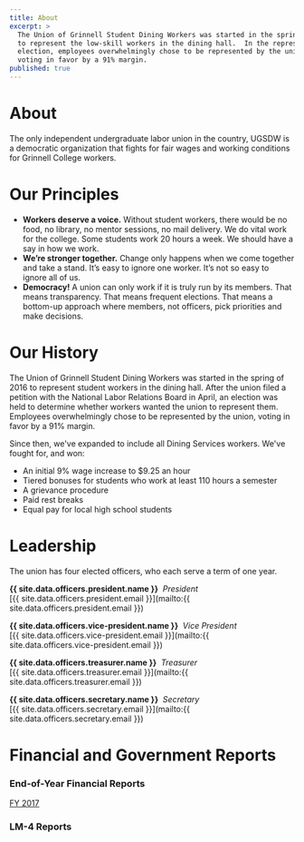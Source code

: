 ```yaml
---
title: About
excerpt: >
  The Union of Grinnell Student Dining Workers was started in the spring of 2016
  to represent the low-skill workers in the dining hall.  In the representation
  election, employees overwhelmingly chose to be represented by the union,
  voting in favor by a 91% margin.
published: true
---
```

# About

The only independent  undergraduate labor union in the country, UGSDW is a democratic organization that fights for fair wages and working conditions for Grinnell College workers.

# Our Principles
- **Workers deserve a voice.**  Without student workers, there would be no food, no library, no mentor sessions, no mail delivery.  We do vital work for the college.  Some students work 20 hours a week.  We should have a say in how we work.
- **We’re stronger together.**  Change only happens when we come together and take a stand.  It’s easy to ignore one worker.  It’s not so easy to ignore all of us.
- **Democracy!**  A union can only work if it is truly run by its members.  That means transparency. That means frequent elections. That means a bottom-up approach where members, not officers, pick priorities and make decisions.


# Our History

The Union of Grinnell Student Dining Workers was started in the spring of 2016
to represent student workers in the dining hall.  After the union filed a
petition with the National Labor Relations Board in April, an election was held
to determine whether workers wanted the union to represent them. Employees
overwhelmingly chose to be represented by the union, voting in favor by a 91%
margin.

Since then, we've expanded to include all Dining Services workers.  We've fought
for, and won:
- An initial 9% wage increase to $9.25 an hour
- Tiered bonuses for students who work at least 110 hours a semester
- A grievance procedure
- Paid rest breaks
- Equal pay for local high school students

# Leadership

The union has four elected officers, who each serve a term of one year.

**{{ site.data.officers.president.name }}** &nbsp;*President* <br>
[{{ site.data.officers.president.email }}](mailto:{{ site.data.officers.president.email }})

**{{ site.data.officers.vice-president.name }}** &nbsp;*Vice President* <br>
[{{ site.data.officers.vice-president.email }}](mailto:{{ site.data.officers.vice-president.email }})

**{{ site.data.officers.treasurer.name }}** &nbsp;*Treasurer* <br>
[{{ site.data.officers.treasurer.email }}](mailto:{{ site.data.officers.treasurer.email }})

**{{ site.data.officers.secretary.name }}** &nbsp;*Secretary* <br>
[{{ site.data.officers.secretary.email }}](mailto:{{ site.data.officers.secretary.email }})

# Financial and Government Reports

### End-of-Year Financial Reports

[FY 2017](/assets/fy2017.pdf)

### LM-4 Reports
